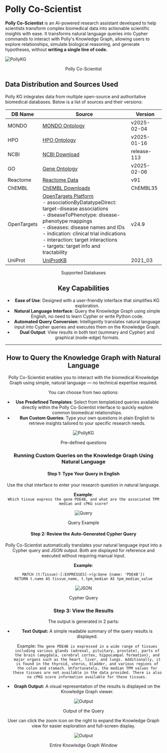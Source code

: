 # Polly Co-Scientist

**Polly Co-Scientist** is an AI-powered research assistant developed to help scientists transform complex biomedical data into actionable scientific insights with ease. It transforms natural language queries into Cypher commands to interact with Polly's Knowledge Graph, allowing users to explore relationships, simulate biological reasoning, and generate hypotheses, without **writing a single line of code.**

![PollyKG](../img/KG/PollyKG.png) <center> Polly Co-Scientist</center>


## Data Distribution and Sources Used

Polly KG integrates data from multiple open-source and authoritative biomedical databases. Below is a list of sources and their versions:


| DB Name     | Source                                                                                           | Version     |
|-------------|------------------------------------------------------------------------------------------------|-------------|
| MONDO       | [MONDO Ontology](https://mondo.org)                                                            | v2025-02-04 |
| HPO         | [HPO Ontology](https://hpo.jax.org/app/download)                                               | v2025-01-16 |
| NCBI        | [NCBI Download](https://www.ncbi.nlm.nih.gov/home/download/)                                  | release-113 |
| GO          | [Gene Ontology](https://geneontology.org/docs/download-ontology/)                              | v2025-02-06 |
| Reactome    | [Reactome Data](https://reactome.org/download-data)                                            | v91         |
| ChEMBL      | [ChEMBL Downloads](https://chembl.gitbook.io/chembl-interface-documentation/downloads)         | ChEMBL35    |
| OpenTargets | [OpenTargets Platform](https://platform.opentargets.org/downloads) <br> - associationByDatatypeDirect: target-disease associations <br> - diseaseToPhenotype: disease-phenotype mappings <br> - diseases: disease names and IDs <br> - indication: clinical trial indications <br> - interaction: target interactions <br> - targets: target info and tractability | v24.9       |
| UniProt     | [UniProtKB](https://www.uniprot.org/uniprotkb)                                                | 2021_03     |

  <center>Supported Databases <center>


## Key Capabilities

- **Ease of Use**: Designed with a user-friendly interface that simplifies KG exploration. 
- **Natural Language Interface**: Query the Knowledge Graph using simple English, no need to learn Cypher or write Python code.  
- **Automated Query Conversion**: Intelligently translates natural language input into Cypher queries and executes them on the Knowledge Graph.  
- **Dual Output**: View results in both text (summary and Cypher) and graphical (node-edge) formats. 


---


## How to Query the Knowledge Graph with Natural Language

Polly Co-Scientist enables you to interact with the biomedical Knowledge Graph using simple, natural language — no technical expertise required.

You can choose from two options:

- **Use Predefined Templates**: Select from templatized queries available directly within the Polly Co-Scientist interface to quickly explore common biomedical relationships.
- **Run Custom Queries**: Type your own questions in plain English to retrieve insights tailored to your specific research needs.

![PollyKG](../img/KG/predefined.png) <center> Pre-defined questions</center>


### Running Custom Queries on the Knowledge Graph Using Natural Language

#### Step 1: Type Your Query in English
Use the chat interface to enter your research question in natural language.

**Example**:  
`Which tissue express the gene PDE4B, and what are the associated TPM median and cPKG score?`

![Query](../img/KG/customquery.png) <center> Query Example</center>


#### Step 2: Review the Auto-Generated Cypher Query
Polly Co-Scientist automatically translates your natural language input into a Cypher query and JSON output. Both are displayed for reference and executed without requiring manual input.

**Example**:
```cypher
MATCH (t:Tissue)-[:EXPRESSES]->(g:Gene {name: 'PDE4B'})
RETURN t.name AS tissue_name, t.tpm_median AS tpm_median_value
```

![JSON](../img/KG/JSONoutput.png) <center> Cypher Query</center>


### Step 3: View the Results

The output is generated in 2 parts:

- **Text Output:**
A simple readable summary of the query results is displayed.

  Example:
  `The gene PDE4B is expressed in a wide range of tissues including various glands (adrenal, pituitary, prostate), parts of the brain (amygdala, cerebral cortex, hippocampal formation), and major organs such as the heart, liver, and lungs. Additionally, it is found in the thyroid, uterus, bladder, and various regions of the colon and stomach. Unfortunately, the median TPM values for these tissues are not available in the data provided. There is also no cPKG score information available for these tissues.`


- **Graph Output:**
A visual representation of the results is displayed on the Knowledge Graph viewer.

![Output](../img/KG/output.png) <center> Output of the Query</center>

User can click the zoom icon on the right to expand the Knowledge Graph view for easier exploration and full-screen display.

![Output](../img/KG/KGoutput.png) <center> Entire Knowledge Graph Window</center>


